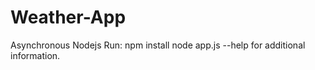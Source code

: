 # Weather-App
Asynchronous Nodejs
Run: npm install
     node app.js --help for additional information.
